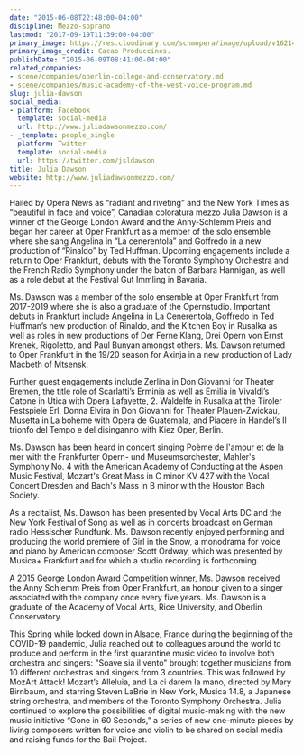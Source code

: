 ```yaml
---
date: "2015-06-08T22:48:00-04:00"
discipline: Mezzo-soprano
lastmod: "2017-09-19T11:39:00-04:00"
primary_image: https://res.cloudinary.com/schmopera/image/upload/v1621470452/media/2021/05/ypGjfXYw_hrmprk.jpg
primary_image_credit: Cacao Produccines.
publishDate: "2015-06-09T08:41:00-04:00"
related_companies:
- scene/companies/oberlin-college-and-conservatory.md
- scene/companies/music-academy-of-the-west-voice-program.md
slug: julia-dawson
social_media:
- platform: Facebook
  template: social-media
  url: http://www.juliadawsonmezzo.com/
- _template: people_single
  platform: Twitter
  template: social-media
  url: https://twitter.com/jsldawson
title: Julia Dawson
website: http://www.juliadawsonmezzo.com/
---
```

Hailed by Opera News as “radiant and riveting” and the New York Times as “beautiful in face and voice”, Canadian coloratura mezzo Julia Dawson is a winner of the George London Award and the Anny-Schlemm Preis and began her career at Oper Frankfurt as a member of the solo ensemble where she sang Angelina in “La cenerentola” and Goffredo in a new production of “Rinaldo” by Ted Huffman. Upcoming engagements include a return to Oper Frankfurt, debuts with the Toronto Symphony Orchestra and the French Radio Symphony under the baton of Barbara Hannigan, as well as a role debut at the Festival Gut Immling in Bavaria. 

Ms. Dawson was a member of the solo ensemble at Oper Frankfurt from 2017-2019 where she is also a graduate of the Opernstudio. Important debuts in Frankfurt include Angelina in La Cenerentola, Goffredo in Ted Huffman’s new production of Rinaldo, and the Kitchen Boy in Rusalka as well as roles in new productions of Der Ferne Klang, Drei Opern von Ernst Krenek, Rigoletto, and Paul Bunyan amongst others. Ms. Dawson returned to Oper Frankfurt in the 19/20 season for Axinja in a new production of Lady Macbeth of Mtsensk. 

Further guest engagements include Zerlina in Don Giovanni for Theater Bremen, the title role of Scarlatti’s Erminia as well as Emilia in Vivaldi’s Catone in Utica with Opera Lafayette, 2. Waldelfe in Rusalka at the Tiroler Festspiele Erl, Donna Elvira in Don Giovanni for Theater Plauen-Zwickau, Musetta in La bohème with Opera de Guatemala, and Piacere in Handel’s Il trionfo del Tempo e del disinganno with Kiez Oper, Berlin. 

Ms. Dawson has been heard in concert singing Poème de l'amour et de la mer with the Frankfurter Opern- und Museumsorchester, Mahler's Symphony No. 4 with the American Academy of Conducting at the Aspen Music Festival, Mozart's Great Mass in C minor KV 427 with the Vocal Concert Dresden and Bach's Mass in B minor with the Houston Bach Society. 

As a recitalist, Ms. Dawson has been presented by Vocal Arts DC and the New York Festival of Song as well as in concerts broadcast on German radio Hessischer Rundfunk. Ms. Dawson recently enjoyed performing and producing the world premiere of Girl in the Snow, a monodrama for voice and piano by American composer Scott Ordway, which was presented by Musica+ Frankfurt and for which a studio recording is forthcoming. 

A 2015 George London Award Competition winner, Ms. Dawson received the Anny Schlemm Preis from Oper Frankfurt, an honour given to a singer associated with the company once every five years. Ms. Dawson is a graduate of the Academy of Vocal Arts, Rice University, and Oberlin Conservatory. 

This Spring while locked down in Alsace, France during the beginning of the COVID-19 pandemic, Julia reached out to colleagues around the world to produce and perform in the first quarantine music video to involve both orchestra and singers: "Soave sia il vento" brought together musicians from 10 different orchestras and singers from 3 countries. This was followed by MozArt Attack! Mozart’s Alleluia, and La ci darem la mano, directed by Mary Birnbaum, and starring Steven LaBrie in New York, Musica 14.8, a Japanese string orchestra, and members of the Toronto Symphony Orchestra. Julia continued to explore the possibilities of digital music-making with the new music initiative “Gone in 60 Seconds,” a series of new one-minute pieces by living composers written for voice and violin to be shared on social media and raising funds for the Bail Project.